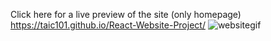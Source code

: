 Click here for a live preview of the site (only homepage)
https://taic101.github.io/React-Website-Project/ 
![websitegif](https://github.com/Taic101/React-Website-Project/assets/134029883/40b4cf86-6c08-4740-912c-dac7ac50a8f7)
